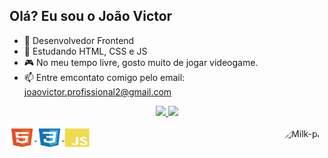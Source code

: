 ## Olá? Eu sou o João Victor

- 🔭 Desenvolvedor Frontend
- 🌱 Estudando HTML, CSS e JS
- 🎮 No meu tempo livre, gosto muito de jogar videogame.
- 📫 Entre emcontato comigo pelo email: joaovictor.profissional2@gmail.com

<div align="center">
  <a href="https://github.com/Milk21291">
  <img height="150em" src="https://github-readme-stats.vercel.app/api?username=Milk21291&show_icons=true&theme=dark&include_all_commits=true&count_private=true"/>
  <img height="150em" src="https://github-readme-stats.vercel.app/api/top-langs/?username=Milk21291&layout=compact&langs_count=7&theme=dark"/>
</div>
<div style="display: inline_block"><br>
  <img align="center" alt="Milk-HTML" height="30" width="40" src="https://raw.githubusercontent.com/devicons/devicon/master/icons/html5/html5-original.svg">
  <img align="center" alt="Milk-CSS" height="30" width="40" src="https://raw.githubusercontent.com/devicons/devicon/master/icons/css3/css3-original.svg">
  <img align="center" alt="Milk-Js" height="30" width="40" src="https://raw.githubusercontent.com/devicons/devicon/master/icons/javascript/javascript-plain.svg">
  <img align="right" alt="Milk-pic" height="150" style="border-radius:50px;" src="https://cdn.pixabay.com/photo/2021/03/27/15/36/milk-6128778_960_720.png">
</div>
  
  
